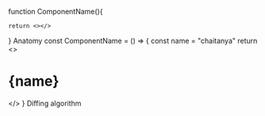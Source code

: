 function ComponentName(){

    return <></>
}
Anatomy
const ComponentName = () => {
    const name = "chaitanya"
    return <>
    <h1>{name}</h1>
    </>
}
Diffing algorithm